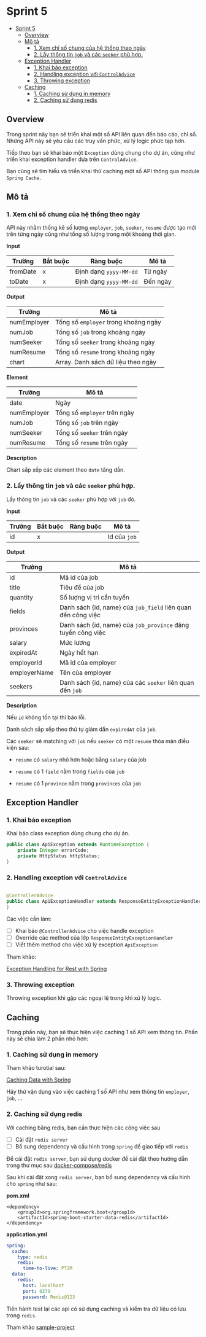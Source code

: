 # Sprint 5

<!-- TOC -->
* [Sprint 5](#sprint-5)
  * [Overview](#overview)
  * [Mô tả](#mô-tả)
    * [1. Xem chỉ số chung của hệ thống theo ngày](#1-xem-chỉ-số-chung-của-hệ-thống-theo-ngày)
    * [2. Lấy thông tin `job` và các `seeker` phù hợp.](#2-lấy-thông-tin-job-và-các-seeker-phù-hợp)
  * [Exception Handler](#exception-handler)
    * [1. Khai báo exception](#1-khai-báo-exception)
    * [2. Handling exception với `ControlAdvice`](#2-handling-exception-với-controladvice)
    * [3. Throwing exception](#3-throwing-exception)
  * [Caching](#caching)
    * [1. Caching sử dụng in memory](#1-caching-sử-dụng-in-memory)
    * [2. Caching sử dụng redis](#2-caching-sử-dụng-redis)
<!-- TOC -->

## Overview

Trong sprint này bạn sẽ triển khai một số API liên quan đến báo cáo, chỉ số. Những API này sẽ yêu cầu các truy vấn phức,
xử lý logic phức tạp hơn.

Tiếp theo bạn sẽ khai báo một `Exception` dùng chung cho dự án, cũng như triển khai exception handler dựa
trên `ControlAdvice`.

Bạn cũng sẽ tìm hiểu và triển khai thử caching một số API thông qua module `Spring Cache`.

## Mô tả

### 1. Xem chỉ số chung của hệ thống theo ngày

API này nhằm thống kê số lượng `employer`, `job`, `seeker`, `resume` được tạo mới trên từng ngày cũng như tổng số lượng
trong một khoảng thời gian.

**Input**

| Trường   | Bắt buộc | Ràng buộc              | Mô tả    |
|----------|----------|------------------------|----------|
| fromDate | x        | Định dạng `yyyy-MM-dd` | Từ ngày  |
| toDate   | x        | Định dạng `yyyy-MM-dd` | Đến ngày |

**Output**

| Trường      | Mô tả                                       |
|-------------|---------------------------------------------|
| numEmployer | Tổng số `employer` trong khoảng ngày        |
| numJob      | Tổng số `job` trong khoảng ngày             |
| numSeeker   | Tổng số `seeker` trong khoảng ngày          |
| numResume   | Tổng số `resume` trong khoảng ngày          |
| chart       | Array<Element>. Danh sách dữ liệu theo ngày |

**Element**

| Trường      | Mô tả                        |
|-------------|------------------------------|
| date        | Ngày                         |
| numEmployer | Tổng số `employer` trên ngày |
| numJob      | Tổng số `job` trên ngày      |
| numSeeker   | Tổng số `seeker` trên ngày   |
| numResume   | Tổng số `resume` trên ngày   |

**Description**

Chart sắp xếp các element theo `date` tăng dần.

### 2. Lấy thông tin `job` và các `seeker` phù hợp.

Lấy thông tin `job` và các `seeker` phù hợp với `job` đó.

**Input**

| Trường | Bắt buộc | Ràng buộc | Mô tả        |
|--------|----------|-----------|--------------|
| id     | x        |           | Id của `job` |

**Output**

| Trường       | Mô tả                                                        |
|--------------|--------------------------------------------------------------|
| id           | Mã id của job                                                |
| title        | Tiêu đề của job                                              |
| quantity     | Số lượng vị trí cần tuyển                                    |
| fields       | Danh sách {id, name} của `job_field` liên quan đến công việc |
| provinces    | Danh sách {id, name} của `job_province` đăng tuyển công việc |
| salary       | Mức lương                                                    |
| expiredAt    | Ngày hết hạn                                                 |
| employerId   | Mã id của employer                                           |
| employerName | Tên của employer                                             |
| seekers      | Danh sách {id, name} của các `seeker` liên quan đến `job`    |

**Description**

Nếu `id` không tồn tại thì báo lỗi.

Danh sách sắp xếp theo thứ tự giảm dần `expiredAt` của `job`.

Các `seeker` sẽ matching với `job` nếu `seeker` có một `resume` thỏa mãn điểu kiện sau:

- `resume` có `salary` nhỏ hơn hoặc bằng `salary` của job

- `resume` có 1 `field` nằm trong `fields` của `job`

- `resume` có 1 `province` nằm trong `provinces` của `job`

## Exception Handler

### 1. Khai báo exception

Khai báo class exception dùng chung cho dự án.

```java
public class ApiException extends RuntimeException {
    private Integer errorCode;
    private HttpStatus httpStatus;
}
```

### 2. Handling exception với `ControlAdvice`

```java

@ControllerAdvice
public class ApiExceptionHandler extends ResponseEntityExceptionHandler {
}
```

Các việc cần làm:

- [ ] Khai báo `@ControllerAdvice` cho việc handle exception
- [ ] Override các method của lớp `ResponseEntityExceptionHandler`
- [ ] Viết thêm method cho việc xử lý exception `ApiException`

Tham khảo:

[Exception Handling for Rest with Spring](https://www.baeldung.com/exception-handling-for-rest-with-spring)

### 3. Throwing exception

Throwing exception khi gặp các ngoại lệ trong khi xử lý logic.

## Caching

Trong phần này, bạn sẽ thực hiện việc caching 1 số API xem thông tin. Phần này sẽ chia làm 2 phần nhỏ hơn:

### 1. Caching sử dụng in memory

Tham khảo turotial sau:

[Caching Data with Spring](https://spring.io/guides/gs/caching/)

Hãy thử vận dụng vào việc caching 1 số API như xem thông tin `employer`, `job`, ...

### 2. Caching sử dụng redis

Với caching bằng redis, bạn cần thực hiện các công việc sau

- [ ] Cài đặt `redis server`
- [ ] Bổ sung dependency và cấu hình trong `spring` để giao tiếp với `redis`

Để cài đặt `redis server`, bạn sử dụng docker để cài đặt theo hướng dẫn trong thư mục
sau [docker-compose/redis](../../source/docker-compose/redis)

Sau khi cài đặt xong `redis server`, bạn bổ sung dependency và cấu hình cho `spring` như sau:

**pom.xml**

```
<dependency>
    <groupId>org.springframework.boot</groupId>
    <artifactId>spring-boot-starter-data-redis</artifactId>
</dependency>
```

**application.yml**

```yml
spring:
  cache:
    type: redis
    redis:
      time-to-live: PT2M
  data:
    redis:
      host: localhost
      port: 6379
      password: Redis@123
```

Tiến hành test lại các api có sử dụng caching và kiểm tra dữ liệu có lưu trong `redis`.

Tham khảo [sample-project](../../source/sample-project)